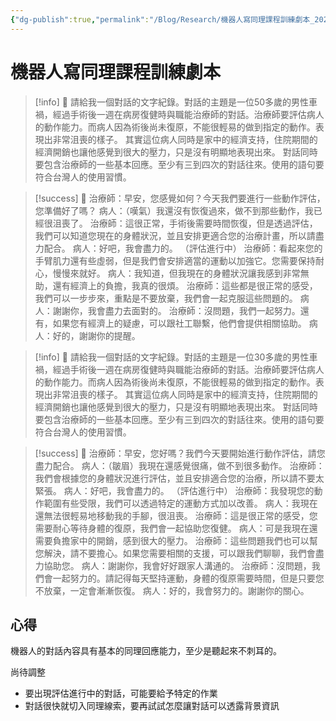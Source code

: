 ```yaml
---
{"dg-publish":true,"permalink":"/Blog/Research/機器人寫同理課程訓練劇本_20220222/","title":"機器人寫同理課程訓練劇本","tags":["blog","training","empathy/course/practice"]}
---
```



# 機器人寫同理課程訓練劇本

> [!info] 🙍
> 請給我一個對話的文字紀錄。對話的主題是一位50多歲的男性車禍，經過手術後一週在病房復健時與職能治療師的對話。治療師要評估病人的動作能力。而病人因為術後尚未復原，不能很輕易的做到指定的動作。表現出非常沮喪的樣子。
> 其實這位病人同時是家中的經濟支持，住院期間的經濟開銷也讓他感覺到很大的壓力，只是沒有明顯地表現出來。
> 對話同時要包含治療師的一些基本回應。至少有三到四次的對話往來。使用的語句要符合台灣人的使用習慣。

> [!success] 🤖
> 治療師：早安，您感覺如何？今天我們要進行一些動作評估，您準備好了嗎？
> 病人：（嘆氣）我還沒有恢復過來，做不到那些動作，我已經很沮喪了。
> 治療師：這很正常，手術後需要時間恢復，但是透過評估，我們可以知道您現在的身體狀況，並且安排更適合您的治療計畫，所以請盡力配合。
> 病人：好吧，我會盡力的。
> （評估進行中）
> 治療師：看起來您的手臂肌力還有些虛弱，但是我們會安排適當的運動以加強它。您需要保持耐心，慢慢來就好。
> 病人：我知道，但我現在的身體狀況讓我感到非常無助，還有經濟上的負擔，我真的很煩。
> 治療師：這些都是很正常的感受，我們可以一步步來，重點是不要放棄，我們會一起克服這些問題的。
> 病人：謝謝你，我會盡力去面對的。
> 治療師：沒問題，我們一起努力。還有，如果您有經濟上的疑慮，可以跟社工聯繫，他們會提供相關協助。
> 病人：好的，謝謝你的提醒。

> [!info] 🙍
> 請給我一個對話的文字紀錄。對話的主題是一位30多歲的男性車禍，經過手術後一週在病房復健時與職能治療師的對話。治療師要評估病人的動作能力。而病人因為術後尚未復原，不能很輕易的做到指定的動作。表現出非常沮喪的樣子。
> 其實這位病人同時是家中的經濟支持，住院期間的經濟開銷也讓他感覺到很大的壓力，只是沒有明顯地表現出來。
> 對話同時要包含治療師的一些基本回應。至少有三到四次的對話往來。使用的語句要符合台灣人的使用習慣。

> [!success] 🤖
> 治療師：早安，您好嗎？我們今天要開始進行動作評估，請您盡力配合。
> 病人：（皺眉）我現在還感覺很痛，做不到很多動作。
> 治療師：我們會根據您的身體狀況進行評估，並且安排適合您的治療，所以請不要太緊張。
> 病人：好吧，我會盡力的。
> （評估進行中）
> 治療師：我發現您的動作範圍有些受限，我們可以透過特定的運動方式加以改善。
> 病人：我現在還無法很輕易地移動我的手腳，很沮喪。
> 治療師：這是很正常的感受，您需要耐心等待身體的復原，我們會一起協助您復健。
> 病人：可是我現在還需要負擔家中的開銷，感到很大的壓力。
> 治療師：這些問題我們也可以幫您解決，請不要擔心。如果您需要相關的支援，可以跟我們聊聊，我們會盡力協助您。
> 病人：謝謝你，我會好好跟家人溝通的。
> 治療師：沒問題，我們會一起努力的。請記得每天堅持運動，身體的復原需要時間，但是只要您不放棄，一定會漸漸恢復。
> 病人：好的，我會努力的。謝謝你的關心。

## 心得

機器人的對話內容具有基本的同理回應能力，至少是聽起來不刺耳的。

尚待調整

- 要出現評估進行中的對話，可能要給予特定的作業
- 對話很快就切入同理線索，要再試試怎麼讓對話可以透露背景資訊
